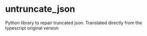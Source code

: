 # untruncate_json
Python library to repair truncated json. Translated directly from the typescript original version
